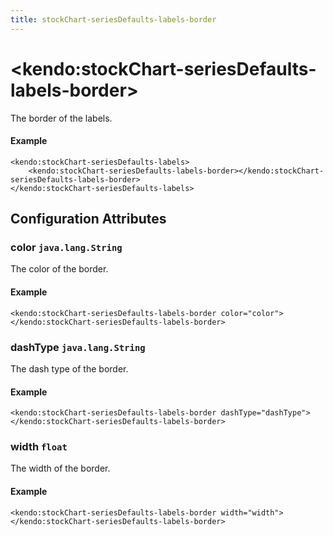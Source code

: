 ```yaml
---
title: stockChart-seriesDefaults-labels-border
---
```


# \<kendo:stockChart-seriesDefaults-labels-border\>

The border of the labels.

#### Example
    <kendo:stockChart-seriesDefaults-labels>
        <kendo:stockChart-seriesDefaults-labels-border></kendo:stockChart-seriesDefaults-labels-border>
    </kendo:stockChart-seriesDefaults-labels>

## Configuration Attributes

### color `java.lang.String`

The color of the border.

#### Example
    <kendo:stockChart-seriesDefaults-labels-border color="color">
    </kendo:stockChart-seriesDefaults-labels-border>

### dashType `java.lang.String`

The dash type of the border.

#### Example
    <kendo:stockChart-seriesDefaults-labels-border dashType="dashType">
    </kendo:stockChart-seriesDefaults-labels-border>

### width `float`

The width of the border.

#### Example
    <kendo:stockChart-seriesDefaults-labels-border width="width">
    </kendo:stockChart-seriesDefaults-labels-border>

